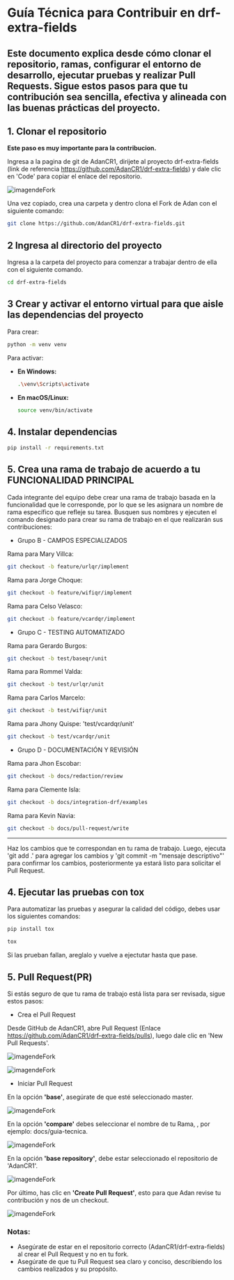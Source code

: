 # Guía Técnica para Contribuir en drf-extra-fields

Este documento explica desde cómo clonar el repositorio, ramas, configurar el entorno de desarrollo, ejecutar pruebas y realizar Pull Requests.
Sigue estos pasos para que tu contribución sea sencilla, efectiva y alineada con las buenas prácticas del proyecto.
---
## 1. Clonar el repositorio

**Este paso es muy importante para la contribucion.**

Ingresa a la pagina de git de AdanCR1, dirijete al proyecto drf-extra-fields (link de referencia https://github.com/AdanCR1/drf-extra-fields) y dale clic en 'Code' para copiar el enlace del repositorio.

![imagendeFork](IMAGES/Captura1enlace.png)

Una vez copiado, crea una carpeta y dentro clona el Fork de Adan con el siguiente comando:

```bash
git clone https://github.com/AdanCR1/drf-extra-fields.git
```
## 2 Ingresa al directorio del proyecto

Ingresa a la carpeta del proyecto para comenzar a trabajar dentro de ella con el siguiente comando.

```bash
cd drf-extra-fields
```

## 3 Crear y activar el entorno virtual para que aisle las dependencias del proyecto

Para crear:

```bash
python -m venv venv
```

Para activar:

- **En Windows:**

  ```bash
  .\venv\Scripts\activate
  ```

- **En macOS/Linux:**

  ```bash
  source venv/bin/activate
  ```
## 4. Instalar dependencias

```bash
pip install -r requirements.txt
```

## 5. Crea una rama de trabajo de acuerdo a tu FUNCIONALIDAD PRINCIPAL 

Cada integrante del equipo debe crear una rama de trabajo basada en la funcionalidad que le corresponde, por lo que se les asignara un nombre de rama específico que refleje su tarea.
Busquen sus nombres y ejecuten el comando designado para crear su rama de trabajo en el que realizarán sus contribuciones:

- Grupo B - CAMPOS ESPECIALIZADOS

Rama para Mary Villca:
```bash
git checkout -b feature/urlqr/implement
```

Rama para Jorge Choque:
```bash
git checkout -b feature/wifiqr/implement
```

Rama para Celso Velasco:
```bash
git checkout -b feature/vcardqr/implement
```

- Grupo C - TESTING AUTOMATIZADO

Rama para Gerardo Burgos:
```bash
git checkout -b test/baseqr/unit
```

Rama para Rommel Valda:
```bash
git checkout -b test/urlqr/unit
```

Rama para Carlos Marcelo:
```bash
git checkout -b test/wifiqr/unit
```

Rama para Jhony Quispe: 'test/vcardqr/unit'
```bash
git checkout -b test/vcardqr/unit
```

- Grupo D - DOCUMENTACIÓN Y REVISIÓN

Rama para Jhon Escobar:
```bash
git checkout -b docs/redaction/review
```

Rama para Clemente Isla:
```bash
git checkout -b docs/integration-drf/examples
```

Rama para Kevin Navia:
```bash
git checkout -b docs/pull-request/write
```

----

Haz los cambios que te correspondan en tu rama de trabajo. Luego, ejecuta 'git add .' para agregar los cambios y 'git commit -m "mensaje descriptivo"' para confirmar los cambios, posteriormente ya estará listo para solicitar el Pull Request.

## 4. Ejecutar las  pruebas con tox

Para automatizar las pruebas y asegurar la calidad del código, debes usar los siguientes comandos:

```bash
pip install tox
```

```bash
tox
```

Si las prueban fallan, areglalo y vuelve a ejectutar hasta que pase.

## 5. Pull Request(PR)

Si estás seguro de que tu rama de trabajo está lista para ser revisada, sigue estos pasos:

- Crea el Pull Request

Desde GitHub de AdanCR1, abre Pull Request (Enlace https://github.com/AdanCR1/drf-extra-fields/pulls), luego dale clic en 'New Pull Requests'.

![imagendeFork](IMAGES/CapturaPullrequests1.png)

![imagendeFork](IMAGES/CapturaNewPR2.png)

- Iniciar Pull Request

En la opción **'base'**, asegúrate de que esté seleccionado master.

![imagendeFork](IMAGES/CapturaC.png)

En la opción **'compare'** debes seleccionar el nombre de tu Rama, , por ejemplo: docs/guia-tecnica.

![imagendeFork](IMAGES/CapturaA.png)

En la opción **'base repository'**, debe estar seleccionado el repositorio de 'AdanCR1'.

![imagendeFork](IMAGES/CapturaB.png)

Por último, has clic en **'Create Pull Request'**, esto para que Adan revise tu contribución y nos de un checkout.

![imagendeFork](IMAGES/CapturaD.png)

### Notas:
- Asegúrate de estar en el repositorio correcto (AdanCR1/drf-extra-fields) al crear el Pull Request y no en tu fork.
- Asegúrate de que tu Pull Request sea claro y conciso, describiendo los cambios realizados y su propósito.